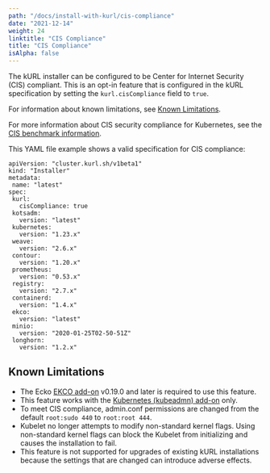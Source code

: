 ```yaml
---
path: "/docs/install-with-kurl/cis-compliance"
date: "2021-12-14"
weight: 24
linktitle: "CIS Compliance"
title: "CIS Compliance"
isAlpha: false
---
```

The kURL installer can be configured to be Center for Internet Security (CIS) compliant. This is an opt-in feature that is configured in the kURL specification by setting the `kurl.cisCompliance` field to `true`.

For information about known limitations, see [Known Limitations](#known-limitations).

For more information about CIS security compliance for Kubernetes, see the [CIS benchmark information](https://www.cisecurity.org/benchmark/kubernetes).

This YAML file example shows a valid specification for CIS compliance:

```
apiVersion: "cluster.kurl.sh/v1beta1"
kind: "Installer"
metadata:
 name: "latest"
spec:
 kurl:
   cisCompliance: true
 kotsadm:
   version: "latest"
 kubernetes:
   version: "1.23.x"
 weave:
   version: "2.6.x"
 contour:
   version: "1.20.x"
 prometheus:
   version: "0.53.x"
 registry:
   version: "2.7.x"
 containerd:
   version: "1.4.x"
 ekco:
   version: "latest"
 minio:
   version: "2020-01-25T02-50-51Z"
 longhorn:
   version: "1.2.x"

```

## Known Limitations

* The Ecko [EKCO add-on](/docs/add-ons/ekco) v0.19.0 and later is required to use this feature.
* This feature works with the [Kubernetes (kubeadmn) add-on](https://kurl.sh.docs/add-ons/kubernetes) only.
* To meet CIS compliance, admin.conf permissions are changed from the default `root:sudo 440` to `root:root 444`.
* Kubelet no longer attempts to modify non-standard kernel flags. Using non-standard kernel flags can block the Kubelet from initializing and causes the installation to fail.
* This feature is not supported for upgrades of existing kURL installations because the settings that are changed can introduce adverse effects.
